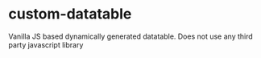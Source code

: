 # custom-datatable
Vanilla JS based dynamically generated datatable. Does not use any third party javascript library

